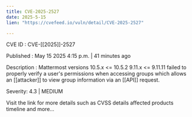 ```yaml
---
title: CVE-2025-2527
date: 2025-5-15
lien: "https://cvefeed.io/vuln/detail/CVE-2025-2527"

---
```


CVE ID : CVE-[[2025]]-2527

Published :  May 15
2025
4:15 p.m. | 41 minutes ago

Description : Mattermost versions 10.5.x <= 10.5.2
9.11.x <= 9.11.11 failed to properly verify a user's permissions when accessing groups
which allows an [[attacker]] to view group information via an [[API]] request.

Severity: 4.3 | MEDIUM

Visit the link for more details
such as CVSS details
affected products
timeline
and more...
